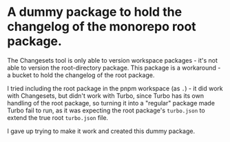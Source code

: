 # A dummy package to hold the changelog of the monorepo root package.

The Changesets tool is only able to version workspace packages - it's not able to version the root-directory package.
This package is a workaround - a bucket to hold the changelog of the root package.

I tried including the root package in the pnpm workspace (as `.`) - it did work with Changesets, but didn't work with Turbo,
since Turbo has its own handling of the root package, so turning it into a "regular" package made Turbo fail to run,
as it was expecting the root package's `turbo.json` to extend the true root `turbo.json` file.

I gave up trying to make it work and created this dummy package.
